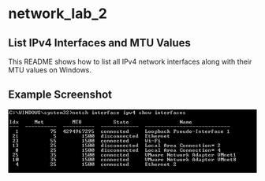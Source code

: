 # network_lab_2

## List IPv4 Interfaces and MTU Values

This README shows how to list all IPv4 network interfaces along with their MTU values on Windows.

## Example Screenshot

![Interface List](https://raw.githubusercontent.com/Rustamov13/network_lab_2/main/lab2_1.png)
